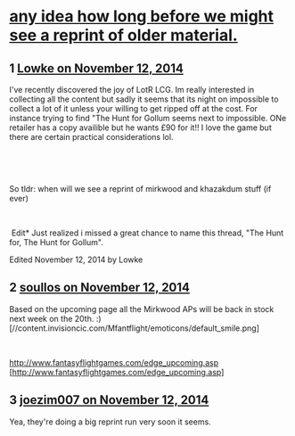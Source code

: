 # [any idea how long before we might see a reprint of older material.](https://community.fantasyflightgames.com/topic/126966-any-idea-how-long-before-we-might-see-a-reprint-of-older-material/)

## 1 [Lowke on November 12, 2014](https://community.fantasyflightgames.com/topic/126966-any-idea-how-long-before-we-might-see-a-reprint-of-older-material/?do=findComment&comment=1331716)

I've recently discovered the joy of LotR LCG. Im really interested in collecting all the content but sadly it seems that its night on impossible to collect a lot of it unless your willing to get ripped off at the cost. For instance trying to find "The Hunt for Gollum seems next to impossible. ONe retailer has a copy availible but he wants £90 for it!! I love the game but there are certain practical considerations lol. 

 

 

So tldr: when will we see a reprint of mirkwood and khazakdum stuff (if ever)

 

 Edit* Just realized i missed a great chance to name this thread, "The Hunt for, The Hunt for Gollum".

Edited November 12, 2014 by Lowke

## 2 [soullos on November 12, 2014](https://community.fantasyflightgames.com/topic/126966-any-idea-how-long-before-we-might-see-a-reprint-of-older-material/?do=findComment&comment=1331736)

Based on the upcoming page all the Mirkwood APs will be back in stock next week on the 20th. :) [//content.invisioncic.com/Mfantflight/emoticons/default_smile.png]

 

http://www.fantasyflightgames.com/edge_upcoming.asp [http://www.fantasyflightgames.com/edge_upcoming.asp]

## 3 [joezim007 on November 12, 2014](https://community.fantasyflightgames.com/topic/126966-any-idea-how-long-before-we-might-see-a-reprint-of-older-material/?do=findComment&comment=1331898)

Yea, they're doing a big reprint run very soon it seems.

